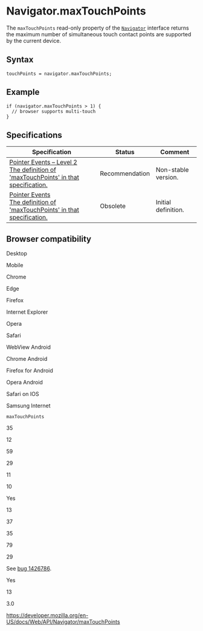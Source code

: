 # Navigator.maxTouchPoints

The `maxTouchPoints` read-only property of the [`Navigator`](../navigator) interface returns the maximum number of simultaneous touch contact points are supported by the current device.

## Syntax

    touchPoints = navigator.maxTouchPoints;

## Example

    if (navigator.maxTouchPoints > 1) {
      // browser supports multi-touch
    }

## Specifications

<table><thead><tr class="header"><th>Specification</th><th>Status</th><th>Comment</th></tr></thead><tbody><tr class="odd"><td><a href="https://www.w3.org/TR/pointerevents2/#extensions-to-the-navigator-interface">Pointer Events – Level 2<br />
<span class="small">The definition of 'maxTouchPoints' in that specification.</span></a></td><td><span class="spec-rec">Recommendation</span></td><td>Non-stable version.</td></tr><tr class="even"><td><a href="https://www.w3.org/TR/pointerevents1/#extensions-to-the-navigator-interface">Pointer Events<br />
<span class="small">The definition of 'maxTouchPoints' in that specification.</span></a></td><td><span class="spec-obsolete">Obsolete</span></td><td>Initial definition.</td></tr></tbody></table>

## Browser compatibility

Desktop

Mobile

Chrome

Edge

Firefox

Internet Explorer

Opera

Safari

WebView Android

Chrome Android

Firefox for Android

Opera Android

Safari on IOS

Samsung Internet

`maxTouchPoints`

35

12

59

29

11

10

Yes

13

37

35

79

29

See [bug 1426786](https://bugzil.la/1426786).

Yes

13

3.0

<a href="https://developer.mozilla.org/en-US/docs/Web/API/Navigator/maxTouchPoints" class="_attribution-link">https://developer.mozilla.org/en-US/docs/Web/API/Navigator/maxTouchPoints</a>
